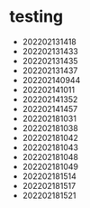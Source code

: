 # testing
- 202202131418
- 202202131433
- 202202131435
- 202202131437
- 202202140944
- 202202141011
- 202202141352
- 202202141457
- 202202181031
- 202202181038
- 202202181042
- 202202181043
- 202202181048
- 202202181049
- 202202181514
- 202202181517
- 202202181521

